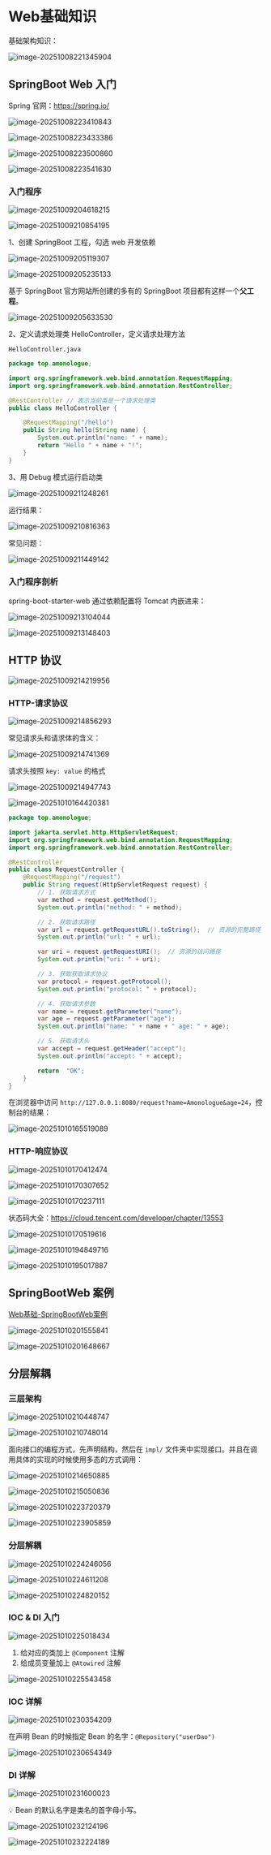 # Web基础知识

基础架构知识：

![image-20251008221345904](https://amonologue-image-bed.oss-cn-chengdu.aliyuncs.com/2025/202510082214789.png)

## SpringBoot Web 入门

Spring 官网：https://spring.io/

![image-20251008223410843](https://amonologue-image-bed.oss-cn-chengdu.aliyuncs.com/2025/202510082234258.png)

![image-20251008223433386](https://amonologue-image-bed.oss-cn-chengdu.aliyuncs.com/2025/202510082234323.png)

![image-20251008223500860](https://amonologue-image-bed.oss-cn-chengdu.aliyuncs.com/2025/202510082235846.png)

![image-20251008223541630](https://amonologue-image-bed.oss-cn-chengdu.aliyuncs.com/2025/202510082235571.png)

### 入门程序

![image-20251009204618215](https://amonologue-image-bed.oss-cn-chengdu.aliyuncs.com/2025/202510092046681.png)

![image-20251009210854195](https://amonologue-image-bed.oss-cn-chengdu.aliyuncs.com/2025/202510092108085.png)

1、创建 SpringBoot 工程，勾选 web 开发依赖

![image-20251009205119307](https://amonologue-image-bed.oss-cn-chengdu.aliyuncs.com/2025/202510092051712.png)

![image-20251009205235133](https://amonologue-image-bed.oss-cn-chengdu.aliyuncs.com/2025/202510092052284.png)

基于 SpringBoot 官方网站所创建的多有的 SpringBoot 项目都有这样一个**父工程**。

![image-20251009205633530](https://amonologue-image-bed.oss-cn-chengdu.aliyuncs.com/2025/202510092056093.png)



2、定义请求处理类 HelloController，定义请求处理方法

`HelloController.java`

```java
package top.amonologue;

import org.springframework.web.bind.annotation.RequestMapping;
import org.springframework.web.bind.annotation.RestController;

@RestController // 表示当前类是一个请求处理类
public class HelloController {

    @RequestMapping("/hello")
    public String hello(String name) {
        System.out.println("name: " + name);
        return "Hello " + name + "!";
    }
}

```



3、用 Debug 模式运行启动类

![image-20251009211248261](https://amonologue-image-bed.oss-cn-chengdu.aliyuncs.com/2025/202510092112434.png)



运行结果：

![image-20251009210816363](https://amonologue-image-bed.oss-cn-chengdu.aliyuncs.com/2025/202510092108904.png)



常见问题：

![image-20251009211449142](https://amonologue-image-bed.oss-cn-chengdu.aliyuncs.com/2025/202510092114131.png)



### 入门程序剖析

spring-boot-starter-web 通过依赖配置将 Tomcat 内嵌进来：

![image-20251009213104044](https://amonologue-image-bed.oss-cn-chengdu.aliyuncs.com/2025/202510092131314.png)

![image-20251009213148403](https://amonologue-image-bed.oss-cn-chengdu.aliyuncs.com/2025/202510092131356.png)



## HTTP 协议

![image-20251009214219956](https://amonologue-image-bed.oss-cn-chengdu.aliyuncs.com/2025/202510092142980.png)

### HTTP-请求协议

![image-20251009214856293](https://amonologue-image-bed.oss-cn-chengdu.aliyuncs.com/2025/202510092148175.png)

常见请求头和请求体的含义：

![image-20251009214741369](https://amonologue-image-bed.oss-cn-chengdu.aliyuncs.com/2025/202510092147033.png)

请求头按照 `key: value` 的格式

![image-20251009214947743](https://amonologue-image-bed.oss-cn-chengdu.aliyuncs.com/2025/202510092149874.png)



![image-20251010164420381](https://amonologue-image-bed.oss-cn-chengdu.aliyuncs.com/2025/202510101644810.png)

```java
package top.amonologue;

import jakarta.servlet.http.HttpServletRequest;
import org.springframework.web.bind.annotation.RequestMapping;
import org.springframework.web.bind.annotation.RestController;

@RestController
public class RequestController {
    @RequestMapping("/request")
    public String request(HttpServletRequest request) {
        // 1. 获取请求方式
        var method = request.getMethod();
        System.out.println("method: " + method);

        // 2. 获取请求路径
        var url = request.getRequestURL().toString();  // 资源的完整路径
        System.out.println("url: " + url);

        var uri = request.getRequestURI();  // 资源的访问路径
        System.out.println("uri: " + uri);

        // 3. 获取获取请求协议
        var protocol = request.getProtocol();
        System.out.println("protocol: " + protocol);

        // 4. 获取请求参数
        var name = request.getParameter("name");
        var age = request.getParameter("age");
        System.out.println("name: " + name + " age: " + age);

        // 5. 获取请求头
        var accept = request.getHeader("accept");
        System.out.println("accept: " + accept);

        return  "OK";
    }
}

```

在浏览器中访问 `http://127.0.0.1:8080/request?name=Amonologue&age=24`，控制台的结果：

![image-20251010165519089](https://amonologue-image-bed.oss-cn-chengdu.aliyuncs.com/2025/202510101655944.png)



### HTTP-响应协议

![image-20251010170412474](https://amonologue-image-bed.oss-cn-chengdu.aliyuncs.com/2025/202510101704266.png)

![image-20251010170307652](https://amonologue-image-bed.oss-cn-chengdu.aliyuncs.com/2025/202510101703086.png)

![image-20251010170237111](https://amonologue-image-bed.oss-cn-chengdu.aliyuncs.com/2025/202510101702958.png)

状态码大全：https://cloud.tencent.com/developer/chapter/13553



![image-20251010170519616](https://amonologue-image-bed.oss-cn-chengdu.aliyuncs.com/2025/202510101705246.png)

![image-20251010194849716](https://amonologue-image-bed.oss-cn-chengdu.aliyuncs.com/2025/202510101948691.png)

![image-20251010195017887](https://amonologue-image-bed.oss-cn-chengdu.aliyuncs.com/2025/202510101950896.png)



## SpringBootWeb 案例

[Web基础-SpringBootWeb案例](https://www.bilibili.com/video/BV1yGydYEE3H?spm_id_from=333.788.player.switch&vd_source=f4cc25a44af6631d6f4db023b3bb88e4&p=46)

![image-20251010201555841](https://amonologue-image-bed.oss-cn-chengdu.aliyuncs.com/2025/202510102015785.png)

![image-20251010201648667](https://amonologue-image-bed.oss-cn-chengdu.aliyuncs.com/2025/202510102016591.png)



## 分层解耦

### 三层架构

![image-20251010210448747](https://amonologue-image-bed.oss-cn-chengdu.aliyuncs.com/2025/202510102104840.png)

![image-20251010210748014](https://amonologue-image-bed.oss-cn-chengdu.aliyuncs.com/2025/202510102107973.png)

面向接口的编程方式，先声明结构，然后在 `impl/` 文件夹中实现接口。并且在调用具体的实现的时候使用多态的方式调用：

![image-20251010214650885](https://amonologue-image-bed.oss-cn-chengdu.aliyuncs.com/2025/202510102146093.png)

![image-20251010215050836](https://amonologue-image-bed.oss-cn-chengdu.aliyuncs.com/2025/202510102150776.png)

![image-20251010223720379](https://amonologue-image-bed.oss-cn-chengdu.aliyuncs.com/2025/202510102237344.png)

![image-20251010223905859](https://amonologue-image-bed.oss-cn-chengdu.aliyuncs.com/2025/202510102239757.png)



### 分层解耦

![image-20251010224246056](https://amonologue-image-bed.oss-cn-chengdu.aliyuncs.com/2025/202510102242269.png)

![image-20251010224611208](https://amonologue-image-bed.oss-cn-chengdu.aliyuncs.com/2025/202510102246316.png)

![image-20251010224820152](https://amonologue-image-bed.oss-cn-chengdu.aliyuncs.com/2025/202510102248043.png)



### IOC & DI 入门

![image-20251010225018434](https://amonologue-image-bed.oss-cn-chengdu.aliyuncs.com/2025/202510102250289.png)

1.   给对应的类加上 `@Component` 注解
2.   给成员变量加上 `@Atowired` 注解

![image-20251010225543458](https://amonologue-image-bed.oss-cn-chengdu.aliyuncs.com/2025/202510102255334.png)



### IOC 详解

![image-20251010230354209](https://amonologue-image-bed.oss-cn-chengdu.aliyuncs.com/2025/202510102303261.png)

在声明 Bean 的时候指定 Bean 的名字：`@Repository("userDao")`

![image-20251010230654349](https://amonologue-image-bed.oss-cn-chengdu.aliyuncs.com/2025/202510102306143.png)



### DI 详解

![image-20251010231600023](https://amonologue-image-bed.oss-cn-chengdu.aliyuncs.com/2025/202510102316080.png)

:bulb: ​Bean 的默认名字是类名的首字母小写。

![image-20251010232124196](https://amonologue-image-bed.oss-cn-chengdu.aliyuncs.com/2025/202510102321227.png)

![image-20251010232224189](https://amonologue-image-bed.oss-cn-chengdu.aliyuncs.com/2025/202510102322014.png)
